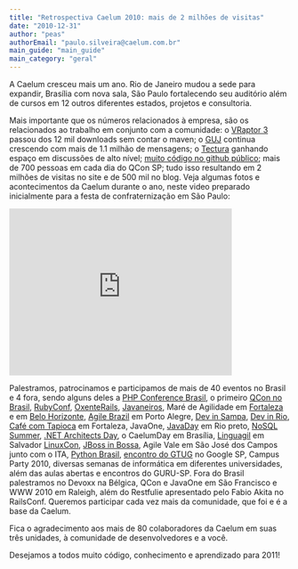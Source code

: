 ```yaml
---
title: "Retrospectiva Caelum 2010: mais de 2 milhões de visitas"
date: "2010-12-31"
author: "peas"
authorEmail: "paulo.silveira@caelum.com.br"
main_guide: "main_guide"
main_category: "geral"
---
```


A Caelum cresceu mais um ano. Rio de Janeiro mudou a sede para expandir, Brasília com nova sala, São Paulo fortalecendo seu auditório além de cursos em 12 outros diferentes estados, projetos e consultoria.

Mais importante que os números relacionados à empresa, são os relacionados ao trabalho em conjunto com a comunidade: o [VRaptor 3](http://www.vraptor.com.br/) passou dos 12 mil downloads sem contar o maven; o [GUJ](http://www.guj.com.br) continua crescendo com mais de 1.1 milhão de mensagens; o [Tectura](http://www.tectura.com.br/) ganhando espaço em discussões de alto nível; [muito código no github público](https://github.com/caelum); mais de 700 pessoas em cada dia do QCon SP; tudo isso resultando em 2 milhões de visitas no site e de 500 mil no blog. Veja algumas fotos e acontecimentos da Caelum durante o ano, neste video preparado inicialmente para a festa de confraternização em São Paulo:

<iframe src="http://player.vimeo.com/video/18305582" width="400" height="300" frameborder="0"></iframe>

Palestramos, patrocinamos e participamos de mais de 40 eventos no Brasil e 4 fora, sendo alguns deles a [PHP Conference Brasil](http://www.temporealeventos.com.br/?area=13), o primeiro [QCon no Brasil](http://www.qcon.com.br), [RubyConf](http://www.rubyconf.com.br), [OxenteRails](http://oxenterails.com/), [Javaneiros](http://www.javaneiros.com.br/), Maré de Agilidade em [Fortaleza](http://www.maredeagilidade.com.br/eventos/fortaleza/11-2010/index.php) e em [Belo Horizonte](http://www.maredeagilidade.com.br/eventos/belo_horizonte/05_2009/), [Agile Brazil](http://www.agilebrazil.com/2010/pt/) em Porto Alegre, [Dev in Sampa](http://www.devinsampa.com.br/), [Dev in Rio](http://www.devinrio.com.br/), [Café com Tapioca](http://www.cejug.org/eventos/cafe-com-tapioca/) em Fortaleza, JavaOne, [JavaDay](http://www.javanoroeste.com.br/javaday/) em Rio preto, [NoSQL Summer](http://nosqlsummer.org/city/sao-paulo), [.NET Architects Day](http://dnad.dotnetarchitects.net/dnad/2010/), o CaelumDay em Brasília, [Linguagil](http://softwarelivre.org/linguagil) em Salvador [LinuxCon](http://events.linuxfoundation.org/events/linuxcon-brazil), [JBoss in Bossa](http://www.jbossinbossa.com.br/2010/index.htm), Agile Vale em São José dos Campos junto com o ITA, [Python Brasil](http://www.pythonbrasil.org.br/2010), [encontro do GTUG](http://www.sp-gtug.org/wp/?p=284) no Google SP, Campus Party 2010, diversas semanas de informática em diferentes universidades, além das aulas abertas e encontros do GURU-SP. Fora do Brasil palestramos no Devoxx na Bélgica, QCon e JavaOne em São Francisco e WWW 2010 em Raleigh, além do Restfulie apresentado pelo Fabio Akita no RailsConf. Queremos participar cada vez mais da comunidade, que foi e é a base da Caelum.

Fica o agradecimento aos mais de 80 colaboradores da Caelum em suas três unidades, à comunidade de desenvolvedores e a você.

Desejamos a todos muito código, conhecimento e aprendizado para 2011!
